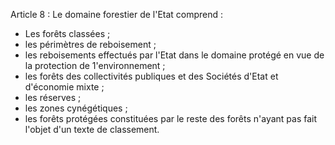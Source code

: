 Article 8 : Le domaine forestier de l'Etat comprend :
- Les forêts classées ;
- les périmètres de reboisement ;
- les reboisements effectués par l'Etat dans le domaine protégé en vue
de la protection de 1'environnement ;
- les forêts des collectivités publiques et des Sociétés d'Etat et
d'économie mixte ;
- les réserves ;
- les zones cynégétiques ;
- les forêts protégées constituées par le reste des forêts n'ayant pas
fait l'objet d'un texte de classement.
